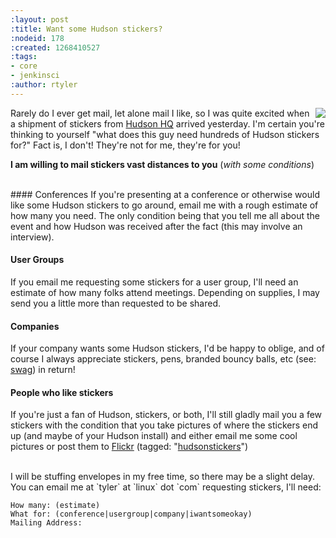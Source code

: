 ```yaml
---
:layout: post
:title: Want some Hudson stickers?
:nodeid: 178
:created: 1268410527
:tags:
- core
- jenkinsci
:author: rtyler
---
```

<img src="http://farm3.static.flickr.com/2743/4425921960_a056d816f1_m.jpg" align="right"/> Rarely do I ever get mail, let alone mail I like, so I was quite excited when a shipment of stickers from [Hudson HQ](http://tinyurl.com/SunSantaClaraCampus) arrived yesterday.  I'm certain you're thinking to yourself "what does this guy need hundreds of Hudson stickers for?" Fact is, I don't! They're not for me, they're for you!

**I am willing to mail stickers vast distances to you** (*with some conditions*)

<br clear="all"/>
#### Conferences
If you're presenting at a conference or otherwise would like some Hudson stickers to go around, email me with a rough estimate of how many you need. The only condition being that you tell me all about the event and how Hudson was received after the fact (this may involve an interview).

#### User Groups
If you email me requesting some stickers for a user group, I'll need an estimate of how many folks attend meetings. Depending on supplies, I may send you a little more than requested to be shared.

#### Companies
If your company wants some Hudson stickers, I'd be happy to oblige, and of course I always appreciate stickers, pens, branded bouncy balls, etc (see: <a id="aptureLink_R5zxZUYv2n" href="http://en.wikipedia.org/wiki/Promotional%20item">swag</a>) in return!

#### People who like stickers
If you're just a fan of Hudson, stickers, or both, I'll still gladly mail you a few stickers with the condition that you take pictures of where the stickers end up (and maybe of your Hudson install) and either email me some cool pictures or post them to <a id="aptureLink_S4ASBrm3CN" href="http://www.crunchbase.com/company/flickr">Flickr</a> (tagged: "[hudsonstickers](http://www.flickr.com/photos/agentdero/tags/hudsonstickers/)")

<br clear="all"/>
I will be stuffing envelopes in my free time, so there may be a slight delay. You can email me at `tyler` at `linux` dot `com` requesting stickers, I'll need:

    How many: (estimate)
    What for: (conference|usergroup|company|iwantsomeokay)
    Mailing Address: 

